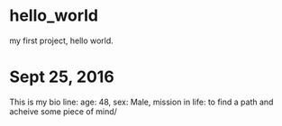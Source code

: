 # hello_world
my first project, hello world.
# Sept 25, 2016
This is my bio line:  age: 48, sex: Male, mission in life: to find a path and acheive some piece of mind/

